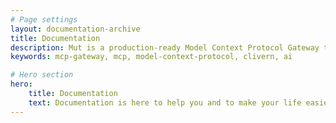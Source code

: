 ```yaml
---
# Page settings
layout: documentation-archive
title: Documentation
description: Mut is a production-ready Model Context Protocol Gateway that unifies multiple MCP servers into a single, manageable endpoint. Built with Go for speed and reliability.
keywords: mcp-gateway, mcp, model-context-protocol, clivern, ai

# Hero section
hero:
    title: Documentation
    text: Documentation is here to help you and to make your life easier. We recommend you to take a deep look at every section available, it might save you a lot of time in the future.
---
```

